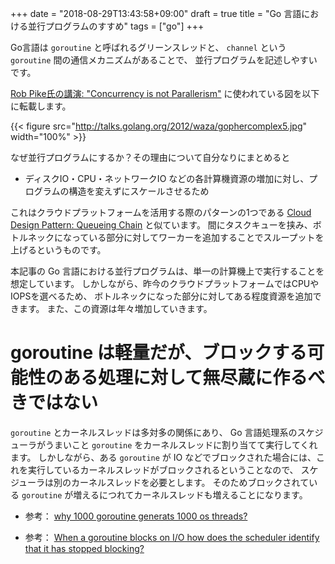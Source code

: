+++
date = "2018-08-29T13:43:58+09:00"
draft = true
title = "Go 言語における並行プログラムのすすめ"
tags = ["go"]
+++

Go言語は `goroutine` と呼ばれるグリーンスレッドと、
`channel` という `goroutine` 間の通信メカニズムがあることで、
並行プログラムを記述しやすいです。

[Rob Pike氏の講演: "Concurrency is not Parallerism"](https://talks.golang.org/2012/waza.slide#1)
に使われている図を以下に転載します。

{{< figure src="http://talks.golang.org/2012/waza/gophercomplex5.jpg" width="100%" >}}

なぜ並行プログラムにするか？その理由について自分なりにまとめると

* ディスクIO・CPU・ネットワークIO などの各計算機資源の増加に対し、プログラムの構造を変えずにスケールさせるため

これはクラウドプラットフォームを活用する際のパターンの1つである
[Cloud Design Pattern: Queueing Chain](http://aws.clouddesignpattern.org/index.php/CDP:Queuing_Chain%E3%83%91%E3%82%BF%E3%83%BC%E3%83%B3)
と似ています。
間にタスクキューを挟み、ボトルネックになっている部分に対してワーカーを追加することでスループットを上げるというものです。

本記事の Go 言語における並行プログラムは、単一の計算機上で実行することを想定しています。
しかしながら、昨今のクラウドプラットフォームではCPUやIOPSを選べるため、
ボトルネックになった部分に対してある程度資源を追加できます。
また、この資源は年々増加していきます。

<!--more-->

# goroutine は軽量だが、ブロックする可能性のある処理に対して無尽蔵に作るべきではない

`goroutine` とカーネルスレッドは多対多の関係にあり、
Go 言語処理系のスケジューラがうまいこと `goroutine` をカーネルスレッドに割り当てて実行してくれます。
しかしながら、ある `goroutine` が IO などでブロックされた場合には、これを実行しているカーネルスレッドがブロックされるということなので、
スケジューラは別のカーネルスレッドを必要とします。
そのためブロックされている `goroutine` が増えるにつれてカーネルスレッドも増えることになります。

* 参考： [why 1000 goroutine generats 1000 os threads?](https://groups.google.com/forum/#!topic/golang-nuts/2IdA34yR8gQ)


* 参考： [When a goroutine blocks on I/O how does the scheduler identify that it has stopped blocking?](https://stackoverflow.com/questions/36489498/when-a-goroutine-blocks-on-i-o-how-does-the-scheduler-identify-that-it-has-stopp)
